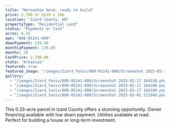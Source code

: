 ```yaml
---
title: "Horseshoe bend, ready to build"
price: 2,790 or $139 x 24m
location: "Izard County, AR"
propertyType: "Residential Land"
status: "Payments or Cash"
acres: 0.33
apn: "800-05241-000"
downPayment: 139.00
monthlyPayment: 139.00
months: 24
CashPrice: 2,790.00
state: "Arkansas"
featured: true
featured_image: "/images/Izard_Yaniv/800-05241-000/Screenshot 2025-02-17 164530.png"
gallery:
  - "/images/Izard_Yaniv/800-05241-000/Screenshot 2025-02-17 164530.png"
  - "/images/Izard_Yaniv/800-05241-000/Screenshot 2025-02-17 164240.png"
  - "/images/Izard_Yaniv/800-05241-000/Screenshot 2025-02-17 164100.png"
  - "/images/Izard_Yaniv/800-05241-000/Screenshot 2025-02-01 221946.png"
---
```


This 0.33-acre parcel in Izard County offers a stunning opportunity. 
Owner financing available with low down payment. 
Utilities available at road. Perfect for building a house or long-term investment.
